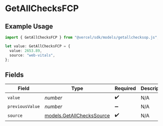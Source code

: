 # GetAllChecksFCP

## Example Usage

```typescript
import { GetAllChecksFCP } from "@vercel/sdk/models/getallchecksop.js";

let value: GetAllChecksFCP = {
  value: 2653.89,
  source: "web-vitals",
};
```

## Fields

| Field                                                        | Type                                                         | Required                                                     | Description                                                  |
| ------------------------------------------------------------ | ------------------------------------------------------------ | ------------------------------------------------------------ | ------------------------------------------------------------ |
| `value`                                                      | *number*                                                     | :heavy_check_mark:                                           | N/A                                                          |
| `previousValue`                                              | *number*                                                     | :heavy_minus_sign:                                           | N/A                                                          |
| `source`                                                     | [models.GetAllChecksSource](../models/getallcheckssource.md) | :heavy_check_mark:                                           | N/A                                                          |